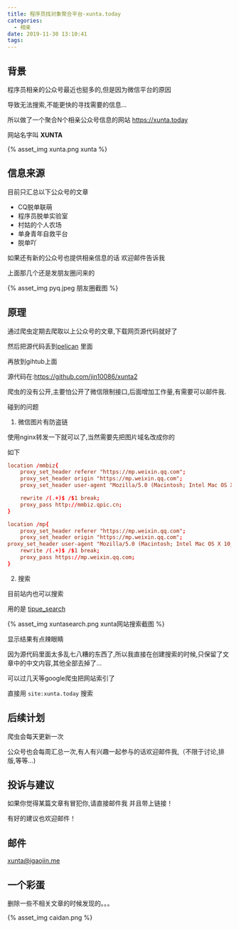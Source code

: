```yaml
---
title: 程序员找对象聚合平台-xunta.today
categories:
  - 相亲
date: 2019-11-30 13:10:41
tags:
---
```



## 背景

程序员相亲的公众号最近也挺多的,但是因为微信平台的原因

导致无法搜索,不能更快的寻找需要的信息...

所以做了一个聚合N个相亲公众号信息的网站 https://xunta.today

网站名字叫 **XUNTA**

{% asset_img  xunta.png xunta %}



## 信息来源

目前只汇总以下公众号的文章

- CQ脱单联萌
- 程序员脱单实验室
- 村姑的个人农场
- 单身青年自救平台
- 脱单吖

如果还有新的公众号也提供相亲信息的话 欢迎邮件告诉我

上面那几个还是发朋友圈问来的

{% asset_img  pyq.jpeg 朋友圈截图 %}


## 原理

通过爬虫定期去爬取以上公众号的文章,下载网页源代码就好了

然后把源代码丢到[pelican](https://github.com/getpelican/pelican) 里面

再放到gihtub上面

源代码在:https://github.com/jin10086/xunta2

爬虫的没有公开,主要怕公开了微信限制接口,后面增加工作量,有需要可以邮件我.

碰到的问题
1. 微信图片有防盗链

使用nginx转发一下就可以了,当然需要先把图片域名改成你的

如下
```conf
location /mmbiz{
    proxy_set_header referer "https://mp.weixin.qq.com";
    proxy_set_header origin "https://mp.weixin.qq.com";
    proxy_set_header user-agent "Mozilla/5.0 (Macintosh; Intel Mac OS X 10_15_1) AppleWebKit/537.36 (KHTML, like Gecko) Chrome/78.0.3904.108 Safari/537.36";

    rewrite /(.+)$ /$1 break;
    proxy_pass http://mmbiz.qpic.cn;
}

location /mp{
    proxy_set_header referer "https://mp.weixin.qq.com";
    proxy_set_header origin "https://mp.weixin.qq.com";
proxy_set_header user-agent "Mozilla/5.0 (Macintosh; Intel Mac OS X 10_15_1) AppleWebKit/537.36 (KHTML, like Gecko) Chrome/78.0.3904.108 Safari/537.36";
    rewrite /(.+)$ /$1 break;
    proxy_pass https://mp.weixin.qq.com;
}
```

2. 搜索

目前站内也可以搜索

用的是 [tipue_search](https://github.com/getpelican/pelican-plugins/tree/master/tipue_search)

{% asset_img  xuntasearch.png xunta网站搜索截图 %}

显示结果有点辣眼睛

因为源代码里面太多乱七八糟的东西了,所以我直接在创建搜索的时候,只保留了文章中的中文内容,其他全部去掉了...

可以过几天等google爬虫把网站索引了

直接用 `site:xunta.today` 搜索

## 后续计划

爬虫会每天更新一次

公众号也会每周汇总一次,有人有兴趣一起参与的话欢迎邮件我,（不限于讨论,排版,等等...)

## 投诉与建议 

如果你觉得某篇文章有冒犯你,请直接邮件我 并且带上链接！

有好的建议也欢迎邮件！

## 邮件 

xunta@igaojin.me

## 一个彩蛋

删除一些不相关文章的时候发现的。。。

{% asset_img  caidan.png %}
